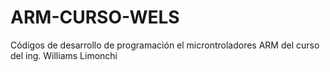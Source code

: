 # ARM-CURSO-WELS
Códigos de desarrollo de programación el microntroladores ARM del curso del ing. Williams Limonchi
